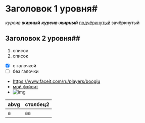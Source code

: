 # Заголовок 1 уровня#
*курсив*
**жирный**
***курсив-жирный***
<ins>подчёркнутый</ins>
~~зачёркнутый~~
## Заголовок 2 уровня##
1. список
2. список
- [x] с галочкой
- [ ] без галочки
+ <https://www.faceit.com/ru/players/boogiu>
+ [мой фэйсит](https://www.faceit.com/ru/players/boogiu "Faceit")
+ ![img](https://yt3.googleusercontent.com/jV61LViRkppHfmncsnbYabsx4ycjofzEQHxz5luBHCQHgcnm4cPSi7jjWlC3cH47d7-tgFwcww=s900-c-k-c0x00ffffff-no-rj)

|abvg|столбец2|
|-|---|
|a|aa|
